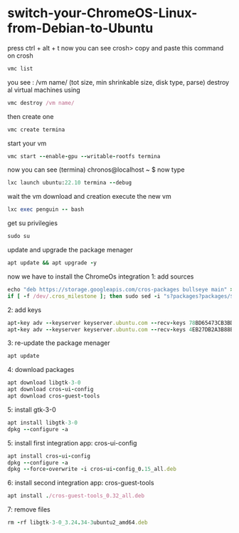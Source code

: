 # switch-your-ChromeOS-Linux-from-Debian-to-Ubuntu
press ctrl + alt + t
now you can see 
crosh> copy 
and paste this command on crosh
```ruby
vmc list   
```
you see : /vm name/ (tot size, min shrinkable size, disk type, parse)
destroy al virtual machines using
```ruby
vmc destroy /vm name/
```
then create one
```ruby
vmc create termina
```
start your vm
```ruby
vmc start --enable-gpu --writable-rootfs termina
```
now you can see
(termina) chronos@localhost ~ $ 
now type
```ruby
lxc launch ubuntu:22.10 termina --debug
```
wait the vm download and creation
execute the new vm 
```ruby
lxc exec penguin -- bash
```
get su privilegies 
```ruby
sudo su
```
update and upgrade the package menager
```ruby
apt update && apt upgrade -y
```
now we have to install the ChromeOs integration
1: add sources
```ruby
echo "deb https://storage.googleapis.com/cros-packages bullseye main" > /etc/apt/sources.list.d/cros.list
if [ -f /dev/.cros_milestone ]; then sudo sed -i "s?packages?packages/$(cat /dev/.cros_milestone)?" /etc/apt/sources.list.d/cros.list; fi
```
2: add keys
```ruby
apt-key adv --keyserver keyserver.ubuntu.com --recv-keys 78BD65473CB3BD13
apt-key adv --keyserver keyserver.ubuntu.com --recv-keys 4EB27DB2A3B88B8B
```
3: re-update the package menager
```ruby
apt update
```
4: download packages
```ruby
apt download libgtk-3-0
apt download cros-ui-config
apt download cros-guest-tools
```
5: install gtk-3-0
```ruby
apt install libgtk-3-0
dpkg --configure -a
```
 5: install first integration app: cros-ui-config
```ruby
apt install cros-ui-config
dpkg --configure -a 
dpkg --force-overwrite -i cros-ui-config_0.15_all.deb 
```
6: install second integration app: cros-guest-tools
```ruby
apt install ./cros-guest-tools_0.32_all.deb
```
7: remove files
```ruby
rm -rf libgtk-3-0_3.24.34-3ubuntu2_amd64.deb
```
